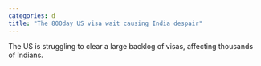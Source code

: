 ```yaml
---
categories: d
title: "The 800day US visa wait causing India despair"
---
```

The US is struggling to clear a large backlog of visas, affecting thousands of Indians.